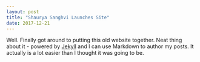 ```yaml
---
layout: post
title: "Shaurya Sanghvi Launches Site"
date: 2017-12-21
---
```


Well. Finally got around to putting this old website together. Neat thing about 
  it - powered by [Jekyll](http://jekyllrb.com) and I can use Markdown to author 
  my posts. It actually is a lot easier than I thought it was going to be.
